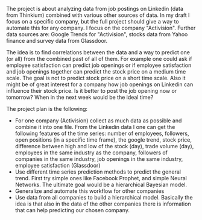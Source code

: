 The project is about analyzing data from job postings on Linkedin (data from Thinkium) combined with various other sources of data. In my draft I focus on a specific company, but the full project should give a way to automate this for any company. I focus on the company "Activision". Further data sources are: Google Trends for "Activision", stocks data from Yahoo finance and survey data from Glassdoor.

The idea is to find correlations between the data and a way to predict one (or all) from the combined past of all of them. For example one could ask if employee satisfaction can predict job openings or if employee satisfaction and job openings together can predict the stock price on a medium time scale. The goal is not to predict stock price on a short time scale. Also it might be of great interest for a company how job openings on Linkedin can influence their stock price. Is it better to post the job opening now or tomorrow? When in the next week would be the ideal time?

The project plan is the following:
- For one company (Activision) collect as much data as possible and combine it into one file. From the Linkedin data I one can get the following features of the time series: number of employees, followers, open positions (in a specific time frame), the google trend, stock price, difference between high and low of the stock (day), trade volume (day), employees in the same industry as the company, followers of companies in the same industry, job openings in the same industry, employee satisfaction (Glassdoor)
- Use different time series prediction methods to predict the general trend. First try simple ones like Facebook Prophet, and simple Neural Networks. The ultimate goal would be a hierarchical Bayesian model.
- Generalize and automate this workflow for other companies
- Use data from all companies to build a hierarchical model. Basically the idea is that also in the data of the other companies there is information that can help predicting our chosen company.
